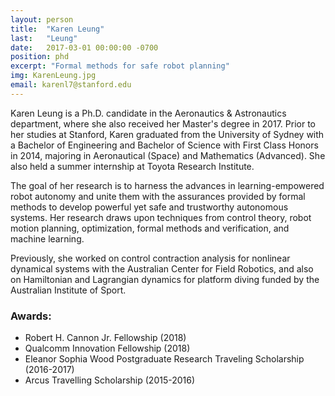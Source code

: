 ```yaml
---
layout: person
title:  "Karen Leung"
last:   "Leung"
date:   2017-03-01 00:00:00 -0700
position: phd
excerpt: "Formal methods for safe robot planning"
img: KarenLeung.jpg
email: karenl7@stanford.edu
---
```


Karen Leung is a Ph.D. candidate in the Aeronautics & Astronautics department, where she also received her Master's degree in 2017. Prior to her studies at Stanford, Karen graduated from the University of Sydney with a Bachelor of Engineering and Bachelor of Science with First Class Honors in 2014, majoring in Aeronautical (Space) and Mathematics (Advanced). She also held a summer internship at Toyota Research Institute.

The goal of her research is to harness the advances in learning-empowered robot autonomy and unite them with the assurances provided by formal methods to develop powerful yet safe and trustworthy autonomous systems. Her research draws upon techniques from control theory, robot motion planning, optimization, formal methods and verification, and machine learning.

Previously, she worked on control contraction analysis for nonlinear dynamical systems with the Australian Center for Field Robotics, and also on Hamiltonian and Lagrangian dynamics for platform diving funded by the Australian Institute of Sport.

### Awards:
- Robert H. Cannon Jr. Fellowship (2018)
- Qualcomm Innovation Fellowship (2018)
- Eleanor Sophia Wood Postgraduate Research Traveling Scholarship (2016-2017)
- Arcus Travelling Scholarship (2015-2016)
